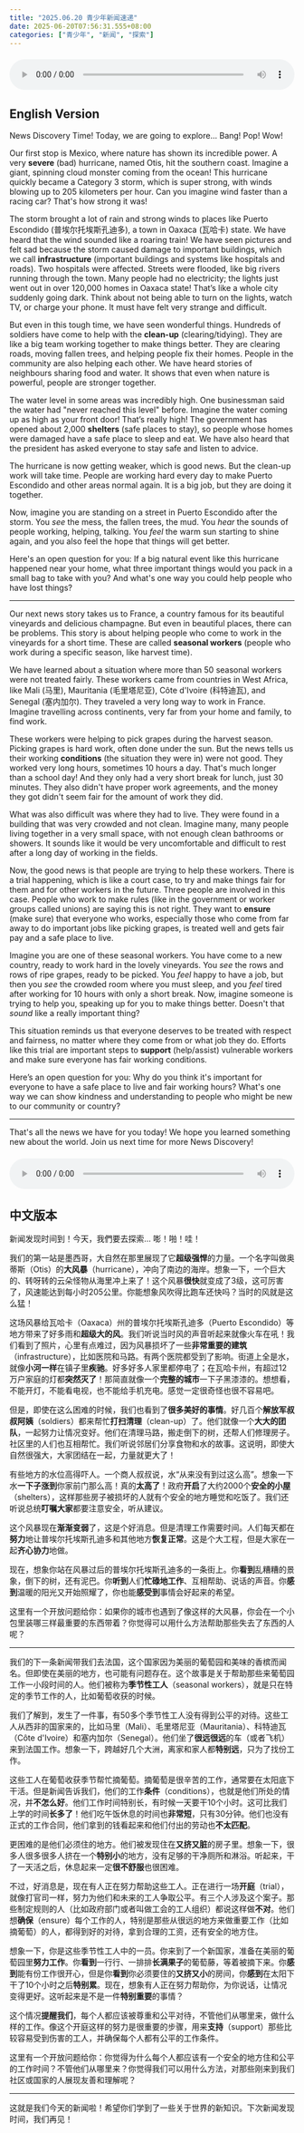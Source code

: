 ```yaml
---
title: "2025.06.20 青少年新闻速递"
date: 2025-06-20T07:56:31.555+08:00
categories: ["青少年", "新闻", "探索"]
---
```

<audio controls style="width: 100%; max-width: 900px; margin: 1.5em 0; display: block;">
  <source src="/mp3/teen_news/20250620.en.mp3" type="audio/mpeg">
</audio>

## English Version

News Discovery Time! Today, we are going to explore... Bang! Pop! Wow!

Our first stop is Mexico, where nature has shown its incredible power. A very **severe** (bad) hurricane, named Otis, hit the southern coast. Imagine a giant, spinning cloud monster coming from the ocean! This hurricane quickly became a Category 3 storm, which is super strong, with winds blowing up to 205 kilometers per hour. Can you imagine wind faster than a racing car? That's how strong it was!

The storm brought a lot of rain and strong winds to places like Puerto Escondido (普埃尔托埃斯孔迪多), a town in Oaxaca (瓦哈卡) state. We have heard that the wind sounded like a roaring train! We have seen pictures and felt sad because the storm caused damage to important buildings, which we call **infrastructure** (important buildings and systems like hospitals and roads). Two hospitals were affected. Streets were flooded, like big rivers running through the town. Many people had no electricity; the lights just went out in over 120,000 homes in Oaxaca state! That’s like a whole city suddenly going dark. Think about not being able to turn on the lights, watch TV, or charge your phone. It must have felt very strange and difficult.

But even in this tough time, we have seen wonderful things. Hundreds of soldiers have come to help with the **clean-up** (clearing/tidying). They are like a big team working together to make things better. They are clearing roads, moving fallen trees, and helping people fix their homes. People in the community are also helping each other. We have heard stories of neighbours sharing food and water. It shows that even when nature is powerful, people are stronger together.

The water level in some areas was incredibly high. One businessman said the water had "never reached this level" before. Imagine the water coming up as high as your front door! That’s really high! The government has opened about 2,000 **shelters** (safe places to stay), so people whose homes were damaged have a safe place to sleep and eat. We have also heard that the president has asked everyone to stay safe and listen to advice.

The hurricane is now getting weaker, which is good news. But the clean-up work will take time. People are working hard every day to make Puerto Escondido and other areas normal again. It is a big job, but they are doing it together.

Now, imagine you are standing on a street in Puerto Escondido after the storm. You *see* the mess, the fallen trees, the mud. You *hear* the sounds of people working, helping, talking. You *feel* the warm sun starting to shine again, and you also feel the hope that things will get better.

Here's an open question for you: If a big natural event like this hurricane happened near your home, what three important things would you pack in a small bag to take with you? And what's one way you could help people who have lost things?

---

Our next news story takes us to France, a country famous for its beautiful vineyards and delicious champagne. But even in beautiful places, there can be problems. This story is about helping people who come to work in the vineyards for a short time. These are called **seasonal workers** (people who work during a specific season, like harvest time).

We have learned about a situation where more than 50 seasonal workers were not treated fairly. These workers came from countries in West Africa, like Mali (马里), Mauritania (毛里塔尼亚), Côte d'Ivoire (科特迪瓦), and Senegal (塞内加尔). They traveled a very long way to work in France. Imagine travelling across continents, very far from your home and family, to find work.

These workers were helping to pick grapes during the harvest season. Picking grapes is hard work, often done under the sun. But the news tells us their working **conditions** (the situation they were in) were not good. They worked very long hours, sometimes 10 hours a day. That's much longer than a school day! And they only had a very short break for lunch, just 30 minutes. They also didn't have proper work agreements, and the money they got didn't seem fair for the amount of work they did.

What was also difficult was where they had to live. They were found in a building that was very crowded and not clean. Imagine many, many people living together in a very small space, with not enough clean bathrooms or showers. It sounds like it would be very uncomfortable and difficult to rest after a long day of working in the fields.

Now, the good news is that people are trying to help these workers. There is a trial happening, which is like a court case, to try and make things fair for them and for other workers in the future. Three people are involved in this case. People who work to make rules (like in the government or worker groups called unions) are saying this is not right. They want to **ensure** (make sure) that everyone who works, especially those who come from far away to do important jobs like picking grapes, is treated well and gets fair pay and a safe place to live.

Imagine you are one of these seasonal workers. You have come to a new country, ready to work hard in the lovely vineyards. You *see* the rows and rows of ripe grapes, ready to be picked. You *feel* happy to have a job, but then you *see* the crowded room where you must sleep, and you *feel* tired after working for 10 hours with only a short break. Now, imagine someone is trying to help you, speaking up for you to make things better. Doesn't that *sound* like a really important thing?

This situation reminds us that everyone deserves to be treated with respect and fairness, no matter where they come from or what job they do. Efforts like this trial are important steps to **support** (help/assist) vulnerable workers and make sure everyone has fair working conditions.

Here’s an open question for you: Why do you think it's important for everyone to have a safe place to live and fair working hours? What's one way we can show kindness and understanding to people who might be new to our community or country?

---

That's all the news we have for you today! We hope you learned something new about the world. Join us next time for more News Discovery!

<audio controls style="width: 100%; max-width: 900px; margin: 1.5em 0; display: block;">
  <source src="/mp3/teen_news/20250620.cn.mp3" type="audio/mpeg">
</audio>

## 中文版本

新闻发现时间到！今天，我們要去探索... 嘭！啪！哇！

我们的第一站是墨西哥，大自然在那里展现了它**超级强悍**的力量。一个名字叫做奥蒂斯（Otis）的**大风暴**（hurricane），冲向了南边的海岸。想象一下，一个巨大的、转呀转的云朵怪物从海里冲上来了！这个风暴**很快**就变成了3级，这可厉害了，风速能达到每小时205公里。你能想象风吹得比跑车还快吗？当时的风就是这么猛！

这场风暴给瓦哈卡（Oaxaca）州的普埃尔托埃斯孔迪多（Puerto Escondido）等地方带来了好多雨和**超级大的风**。我们听说当时风的声音听起来就像火车在吼！我们看到了照片，心里有点难过，因为风暴损坏了一些**非常重要的建筑**（infrastructure），比如医院和马路。有两个医院都受到了影响。街道上全是水，就像**小河一样**在镇子里**疾驰**。好多好多人家里都停电了；在瓦哈卡州，有超过12万户家庭的灯都**突然灭了**！那简直就像一个**完整的城市**一下子黑漆漆的。想想看，不能开灯，不能看电视，也不能给手机充电。感觉一定很奇怪也很不容易吧。

但是，即使在这么困难的时候，我们也看到了**很多美好的事情**。好几百个**解放军叔叔阿姨**（soldiers）都来帮忙**打扫清理**（clean-up）了。他们就像一个**大大的团队**，一起努力让情况变好。他们在清理马路，搬走倒下的树，还帮人们修理房子。社区里的人们也互相帮忙。我们听说邻居们分享食物和水的故事。这说明，即使大自然很强大，大家团结在一起，力量就更大了！

有些地方的水位高得吓人。一个商人叔叔说，水“从来没有到过这么高”。想象一下水**一下子涨到**你家前门那么高！真的**太高了**！政府**开启**了大约2000个**安全的小屋**（shelters），这样那些房子被损坏的人就有个安全的地方睡觉和吃饭了。我们还听说总统**叮嘱大家**都要注意安全，听从建议。

这个风暴现在**渐渐变弱**了，这是个好消息。但是清理工作需要时间。人们每天都在**努力**地让普埃尔托埃斯孔迪多和其他地方**恢复正常**。这是个大工程，但是大家在一起**齐心协力**地做。

现在，想象你站在风暴过后的普埃尔托埃斯孔迪多的一条街上。你**看到**乱糟糟的景象，倒下的树，还有泥巴。你**听到**人们**忙碌地工作**、互相帮助、说话的声音。你**感到**温暖的阳光又开始照耀了，你也能**感受到**事情会好起来的希望。

这里有一个开放问题给你：如果你的城市也遇到了像这样的大风暴，你会在一个小包里装哪三样最重要的东西带着？你觉得可以用什么方法帮助那些失去了东西的人呢？

---

我们的下一条新闻带我们去法国，这个国家因为美丽的葡萄园和美味的香槟而闻名。但即使在美丽的地方，也可能有问题存在。这个故事是关于帮助那些来葡萄园工作一小段时间的人。他们被称为**季节性工人**（seasonal workers），就是只在特定的季节工作的人，比如葡萄收获的时候。

我们了解到，发生了一件事，有50多个季节性工人没有得到公平的对待。这些工人从西非的国家来的，比如马里（Mali）、毛里塔尼亚（Mauritania）、科特迪瓦（Côte d'Ivoire）和塞内加尔（Senegal）。他们坐了**很远很远**的车（或者飞机）来到法国工作。想象一下，跨越好几个大洲，离家和家人都**特别远**，只为了找份工作。

这些工人在葡萄收获季节帮忙摘葡萄。摘葡萄是很辛苦的工作，通常要在太阳底下干活。但是新闻告诉我们，他们的工作**条件**（conditions），也就是他们所处的情况，并**不怎么好**。他们工作时间特别长，有时候一天要干10个小时。这可比我们上学的时间**长多了**！他们吃午饭休息的时间也**非常短**，只有30分钟。他们也没有正式的工作合同，他们拿到的钱看起来和他们付出的劳动也**不太匹配**。

更困难的是他们必须住的地方。他们被发现住在**又挤又脏**的房子里。想象一下，很多人很多很多人挤在一个**特别小**的地方，没有足够的干净厕所和淋浴。听起来，干了一天活之后，休息起来一定**很不舒服**也很困难。

不过，好消息是，现在有人正在努力帮助这些工人。正在进行一场**开庭**（trial），就像打官司一样，努力为他们和未来的工人争取公平。有三个人涉及这个案子。那些制定规则的人（比如政府部门或者叫做工会的工人组织）都说这样做**不对**。他们想**确保**（ensure）每个工作的人，特别是那些从很远的地方来做重要工作（比如摘葡萄）的人，都得到好的对待，拿到合理的工资，还有安全的地方住。

想象一下，你是这些季节性工人中的一员。你来到了一个新国家，准备在美丽的葡萄园里**努力工作**。你**看到**一行行、一排排**长满果子**的葡萄藤，等着被摘下来。你**感到**能有份工作很开心，但是你**看到**你必须要住的**又挤又小**的房间，你**感到**在太阳下干了10个小时之后**特别累**。现在，想象有人正在努力帮助你，为你说话，让情况变得更好。这听起来是不是一件**特别重要**的事情？

这个情况**提醒我们**，每个人都应该被尊重和公平对待，不管他们从哪里来，做什么样的工作。像这个开庭这样的努力是很重要的步骤，用来**支持**（support）那些比较容易受到伤害的工人，并确保每个人都有公平的工作条件。

这里有一个开放问题给你：你觉得为什么每个人都应该有一个安全的地方住和公平的工作时间？不管他们从哪里来？你觉得我们可以用什么方法，对那些刚来到我们社区或国家的人展现友善和理解呢？

---

这就是我们今天的新闻啦！希望你们学到了一些关于世界的新知识。下次新闻发现时间，我们再见！